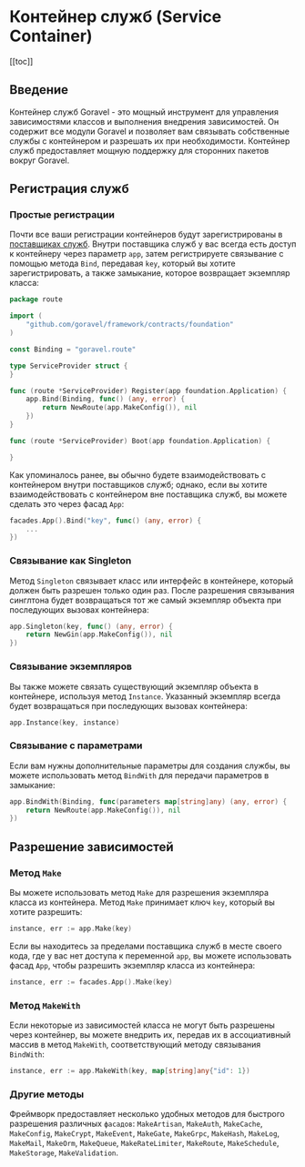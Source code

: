 # Контейнер служб (Service Container)

[[toc]]

## Введение

Контейнер служб Goravel - это мощный инструмент для управления зависимостями классов и выполнения внедрения зависимостей. Он содержит все модули Goravel и позволяет вам связывать собственные службы с контейнером и разрешать их при необходимости. Контейнер служб предоставляет мощную поддержку для сторонних пакетов вокруг Goravel.

## Регистрация служб

### Простые регистрации

Почти все ваши регистрации контейнеров будут зарегистрированы в [поставщиках служб](./service-providers.md). Внутри поставщика служб у вас всегда есть доступ к контейнеру через параметр `app`, затем регистрируете связывание с помощью метода `Bind`, передавая `key`, который вы хотите зарегистрировать, а также замыкание, которое возвращает экземпляр класса:

```go
package route

import (
	"github.com/goravel/framework/contracts/foundation"
)

const Binding = "goravel.route"

type ServiceProvider struct {
}

func (route *ServiceProvider) Register(app foundation.Application) {
	app.Bind(Binding, func() (any, error) {
		return NewRoute(app.MakeConfig()), nil
	})
}

func (route *ServiceProvider) Boot(app foundation.Application) {

}
```

Как упоминалось ранее, вы обычно будете взаимодействовать с контейнером внутри поставщиков служб; однако, если вы хотите взаимодействовать с контейнером вне поставщика служб, вы можете сделать это через фасад `App`:

```go
facades.App().Bind("key", func() (any, error) {
    ...
})
```

### Связывание как Singleton

Метод `Singleton` связывает класс или интерфейс в контейнере, который должен быть разрешен только один раз. После разрешения связывания синглтона будет возвращаться тот же самый экземпляр объекта при последующих вызовах контейнера:

```go
app.Singleton(key, func() (any, error) {
    return NewGin(app.MakeConfig()), nil
})
```

### Связывание экземпляров

Вы также можете связать существующий экземпляр объекта в контейнере, используя метод `Instance`. Указанный экземпляр всегда будет возвращаться при последующих вызовах контейнера:

```go
app.Instance(key, instance)
```

### Связывание с параметрами

Если вам нужны дополнительные параметры для создания службы, вы можете использовать метод `BindWith` для передачи параметров в замыкание:

```go
app.BindWith(Binding, func(parameters map[string]any) (any, error) {
    return NewRoute(app.MakeConfig()), nil
})
```

## Разрешение зависимостей

### Метод `Make`

Вы можете использовать метод `Make` для разрешения экземпляра класса из контейнера. Метод `Make` принимает ключ `key`, который вы хотите разрешить:

```go
instance, err := app.Make(key)
```

Если вы находитесь за пределами поставщика служб в месте своего кода, где у вас нет доступа к переменной `app`, вы можете использовать фасад `App`, чтобы разрешить экземпляр класса из контейнера:

```go
instance, err := facades.App().Make(key)
```

### Метод `MakeWith`

Если некоторые из зависимостей класса не могут быть разрешены через контейнер, вы можете внедрить их, передав их в ассоциативный массив в метод `MakeWith`, соответствующий методу связывания `BindWith`:

```go
instance, err := app.MakeWith(key, map[string]any{"id": 1})
```

### Другие методы

Фреймворк предоставляет несколько удобных методов для быстрого разрешения различных 
`фасадов`: `MakeArtisan`, `MakeAuth`, `MakeCache`, `MakeConfig`, `MakeCrypt`, `MakeEvent`, `MakeGate`, `MakeGrpc`, `MakeHash`, `MakeLog`, `MakeMail`, `MakeOrm`, `MakeQueue`, `MakeRateLimiter`, `MakeRoute`, `MakeSchedule`, `MakeStorage`, `MakeValidation`.